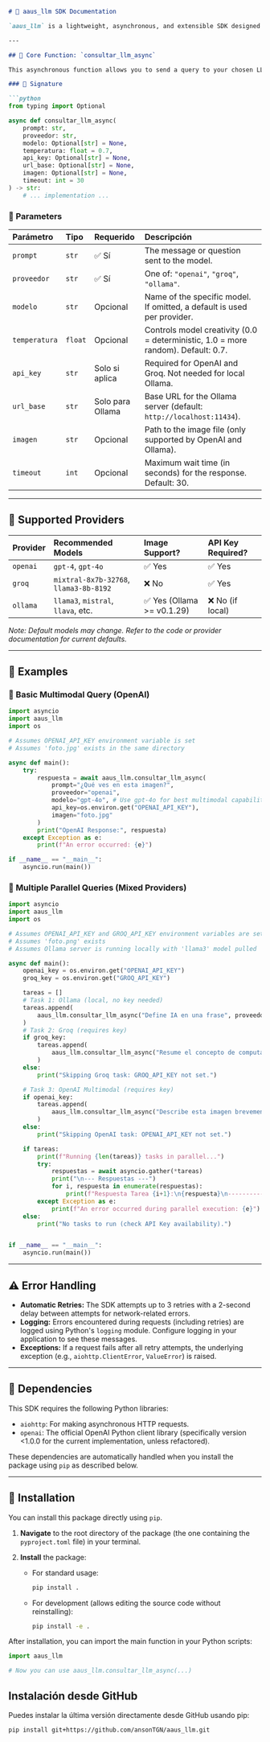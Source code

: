 ```markdown
# 📘 aaus_llm SDK Documentation

`aaus_llm` is a lightweight, asynchronous, and extensible SDK designed to interact with Large Language Models (LLMs) from three different providers: **OpenAI**, **Groq**, and **Ollama**. It supports both text-only and multimodal (text + image) queries.

---

## 🧠 Core Function: `consultar_llm_async`

This asynchronous function allows you to send a query to your chosen LLM provider and receive an AI-generated response.

### 📄 Signature

```python
from typing import Optional

async def consultar_llm_async(
    prompt: str,
    proveedor: str,
    modelo: Optional[str] = None,
    temperatura: float = 0.7,
    api_key: Optional[str] = None,
    url_base: Optional[str] = None,
    imagen: Optional[str] = None,
    timeout: int = 30
) -> str:
    # ... implementation ...
```

### 🚀 Parameters

| Parámetro     | Tipo            | Requerido        | Descripción                                                                     |
| :------------ | :-------------- | :--------------- | :------------------------------------------------------------------------------ |
| `prompt`      | `str`           | ✅ Sí            | The message or question sent to the model.                                      |
| `proveedor`   | `str`           | ✅ Sí            | One of: `"openai"`, `"groq"`, `"ollama"`.                                       |
| `modelo`      | `str`           | Opcional         | Name of the specific model. If omitted, a default is used per provider.       |
| `temperatura` | `float`         | Opcional         | Controls model creativity (0.0 = deterministic, 1.0 = more random). Default: 0.7. |
| `api_key`     | `str`           | Solo si aplica   | Required for OpenAI and Groq. Not needed for local Ollama.                      |
| `url_base`    | `str`           | Solo para Ollama | Base URL for the Ollama server (default: `http://localhost:11434`).             |
| `imagen`      | `str`           | Opcional         | Path to the image file (only supported by OpenAI and Ollama).                 |
| `timeout`     | `int`           | Opcional         | Maximum wait time (in seconds) for the response. Default: 30.                   |

---

## 🧠 Supported Providers

| Provider | Recommended Models        | Image Support?              | API Key Required?      |
| :------- | :------------------------ | :-------------------------- | :--------------------- |
| `openai` | `gpt-4`, `gpt-4o`         | ✅ Yes                      | ✅ Yes                 |
| `groq`   | `mixtral-8x7b-32768`, `llama3-8b-8192` | ❌ No                       | ✅ Yes                 |
| `ollama` | `llama3`, `mistral`, `llava`, etc. | ✅ Yes (Ollama >= v0.1.29) | ❌ No (if local)     |

*Note: Default models may change. Refer to the code or provider documentation for current defaults.*

---

## 🧪 Examples

### 🔹 Basic Multimodal Query (OpenAI)

```python
import asyncio
import aaus_llm
import os

# Assumes OPENAI_API_KEY environment variable is set
# Assumes 'foto.jpg' exists in the same directory

async def main():
    try:
        respuesta = await aaus_llm.consultar_llm_async(
            prompt="¿Qué ves en esta imagen?",
            proveedor="openai",
            modelo="gpt-4o", # Use gpt-4o for best multimodal capability
            api_key=os.environ.get("OPENAI_API_KEY"),
            imagen="foto.jpg"
        )
        print("OpenAI Response:", respuesta)
    except Exception as e:
        print(f"An error occurred: {e}")

if __name__ == "__main__":
    asyncio.run(main())
```

### 🔹 Multiple Parallel Queries (Mixed Providers)

```python
import asyncio
import aaus_llm
import os

# Assumes OPENAI_API_KEY and GROQ_API_KEY environment variables are set
# Assumes 'foto.png' exists
# Assumes Ollama server is running locally with 'llama3' model pulled

async def main():
    openai_key = os.environ.get("OPENAI_API_KEY")
    groq_key = os.environ.get("GROQ_API_KEY")

    tareas = []
    # Task 1: Ollama (local, no key needed)
    tareas.append(
        aaus_llm.consultar_llm_async("Define IA en una frase", proveedor="ollama", modelo="llama3")
    )
    # Task 2: Groq (requires key)
    if groq_key:
        tareas.append(
            aaus_llm.consultar_llm_async("Resume el concepto de computación cuántica", proveedor="groq", modelo="llama3-8b-8192", api_key=groq_key)
        )
    else:
        print("Skipping Groq task: GROQ_API_KEY not set.")

    # Task 3: OpenAI Multimodal (requires key)
    if openai_key:
        tareas.append(
            aaus_llm.consultar_llm_async("Describe esta imagen brevemente", proveedor="openai", modelo="gpt-4o", api_key=openai_key, imagen="foto.png")
        )
    else:
        print("Skipping OpenAI task: OPENAI_API_KEY not set.")

    if tareas:
        print(f"Running {len(tareas)} tasks in parallel...")
        try:
            respuestas = await asyncio.gather(*tareas)
            print("\n--- Respuestas ---")
            for i, respuesta in enumerate(respuestas):
                print(f"Respuesta Tarea {i+1}:\n{respuesta}\n--------------------")
        except Exception as e:
            print(f"An error occurred during parallel execution: {e}")
    else:
        print("No tasks to run (check API Key availability).")


if __name__ == "__main__":
    asyncio.run(main())

```

---

## ⚠️ Error Handling

*   **Automatic Retries:** The SDK attempts up to 3 retries with a 2-second delay between attempts for network-related errors.
*   **Logging:** Errors encountered during requests (including retries) are logged using Python's `logging` module. Configure logging in your application to see these messages.
*   **Exceptions:** If a request fails after all retry attempts, the underlying exception (e.g., `aiohttp.ClientError`, `ValueError`) is raised.

---

## 🔌 Dependencies

This SDK requires the following Python libraries:

*   `aiohttp`: For making asynchronous HTTP requests.
*   `openai`: The official OpenAI Python client library (specifically version <1.0.0 for the current implementation, unless refactored).

These dependencies are automatically handled when you install the package using `pip` as described below.

---

## 🧩 Installation

You can install this package directly using `pip`.

1.  **Navigate** to the root directory of the package (the one containing the `pyproject.toml` file) in your terminal.
2.  **Install** the package:

    *   For standard usage:
        ```bash
        pip install .
        ```
    *   For development (allows editing the source code without reinstalling):
        ```bash
        pip install -e .
        ```

After installation, you can import the main function in your Python scripts:

```python
import aaus_llm

# Now you can use aaus_llm.consultar_llm_async(...)
```

## Instalación desde GitHub

Puedes instalar la última versión directamente desde GitHub usando pip:

```bash
pip install git+https://github.com/ansonTGN/aaus_llm.git
```